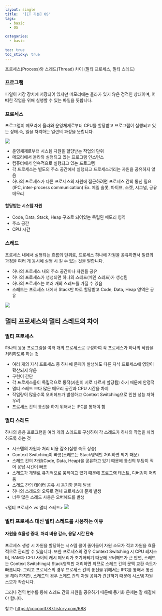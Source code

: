 ```yaml
---
layout: single
title:  "[IT 기본] OS"
tags:
  - basic
  - OS

categories:
  - basic
    
toc: true
toc_sticky: true
---
```


프로세스(Process)와 스레드(Thread) 차이 (멀티 프로세스, 멀티 스레드)

### 프로그램
파일이 저장 장치에 저장되어 있지만 메모리에는 올라가 있지 않은 정적인 상태이며, 어떠한 작업을 위해 실행할 수 있는 파일을 뜻합니다.

 

### 프로세스
프로그램이 메모리에 올라와 운영체제로부터 CPU를 할당받고 프로그램이 실행되고 있는 상태.즉, 일을 처리하는 일련의 과정을 뜻합니다.

![](https://velog.velcdn.com/images/yuran3391/post/8b2b88b8-dd00-4e42-b631-5ea21e54c12f/image.png)

- 운영체제로부터 시스템 자원을 할당받는 작업의 단위
- 메모리에서 올라와 실행되고 있는 프로그램 인스턴스
- 컴퓨터에서 연속적으로 실행되고 있는 프로그램
- 각 프로세스는 별도의 주소 공간에서 실행되고 프로세스끼리는 자원을 공유하지 않음
- 하나의 프로세스가 다른 프로세스의 자원에 접근하려면 프로세스 간의 통신 필요 (IPC, inter-process communication) Ex. 메일 슬롯, 파이프, 소켓, 시그널, 공유 메모리

#### 할당받는 시스템 자원

- Code, Data, Stack, Heap 구조로 되어있는 독립된 메모리 영역
- 주소 공간
- CPU 시간

### 스레드
프로세스 내에서 실행되는 흐름의 단위로, 프로세스 하나에 자원을 공유하면서
일련의 과정을 여러 개 동시에 실행 시 킬 수 있는 것을 말합니다.


- 하나의 프로세스 내의 주소 공간이나 자원들 공유
- 하나의 프로세스가 생성되면 하나의 스레드(메인 스레드)가 생성됨
- 하나의 프로세스는 여러 개의 스레드를 가질 수 있음
- 스레드는 프로세스 내에서 Stack만 따로 할당받고 Code, Data, Heap 영역은 공유

![](https://velog.velcdn.com/images/yuran3391/post/dcbb0852-6606-4c0b-8549-559f90bd40df/image.png)

## 멀티 프로세스와 멀티 스레드의 차이
### 멀티 프로세스
하나의 응용 프로그램을 여러 개의 프로세스로 구성하여 각 프로세스가 하나의 작업을 처리하도록 하는 것

- 여러 개의 자식 프로세스 중 하나에 문제가 발생해도 다른 자식 프로세스에 영향이 확산되지 않음
- 구현이 간단
- 각 프로세스들이 독립적으로 동작(자원이 서로 다르게 할당됨) 하기 때문에 안정적
- 멀티 스레드 보다 많은 메모리 공간과 CPU 시간을 차지
- 작업량이 많을수록 오버헤드가 발생하고 Context Switching으로 인한 성능 저하 우려
- 프로세스 간의 통신을 하기 위해서는 IPC를 통해야 함
 

### 멀티 스레드
하나의 응용 프로그램을 여러 개의 스레드로 구성하여 각 스레드가 하나의 작업을 처리하도록 하는 것

- 시스템의 자원과 처리 비용 감소(실행 속도 상승)
- Context Switching이 빠름(스레드는 Stack영역만 처리하면 되기 때문)
- 스레드 간의 자원(Code, Data, Heap)을 공유하고 있기 때문에 통신의 부담이 적어 응답 시간이 빠름
- 스레드가 개별로 유기적으로 움직이고 있기 때문에 프로그램 테스트, 디버깅이 어려움
- 스레드 간의 데이터 공유 시 동기화 문제 발생
- 하나의 스레드의 오류로 전체 프로세스에 문제 발생
- 너무 많은 스레드 사용은 오버헤드를 발생

<멀티 프로세스 vs 멀티 스레드>
![](https://velog.velcdn.com/images/yuran3391/post/620cae1e-b1b6-431a-a267-95a7672bfbbd/image.png)

### 멀티 프로세스 대신 멀티 스레드를 사용하는 이유
#### 자원을 효율성 증대, 처리 비용 감소, 응답 시간 단축
프로세스 생성 시 자원을 할당하는 시스템 콜이 줄어들어 자원 소모가 적고 자원을 효율적으로 관리할 수 있습니다. 또한 프로세스의 경우 Context Switching 시 CPU 레지스터, RAM과 CPU 사이의 캐시 메모리가 초기화되기 때문에 오버헤드가 큰 반면, 스레드는 Context Switching시 Stack영역만 처리하면 되므로 스레드 간의 문맥 교환 속도가 빠릅니다. 그리고 프로세스의 경우 프로세스 간의 통신을 위해서는 IPC를 통해서 통신을 해야 하지만, 스레드의 경우 스레드 간의 자원 공유가 간단하기 때문에 시스템 자원 소모가 작습니다. 

그러나 전역 변수를 통해 스레드 간의 자원을 공유하기 때문에 동기화 문제는 잘 해결해야 합니다.

참고: https://cocoon1787.tistory.com/688 
 

